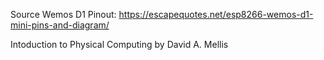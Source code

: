 Source Wemos D1 Pinout: <https://escapequotes.net/esp8266-wemos-d1-mini-pins-and-diagram/>

Intoduction to Physical Computing by David A. Mellis
